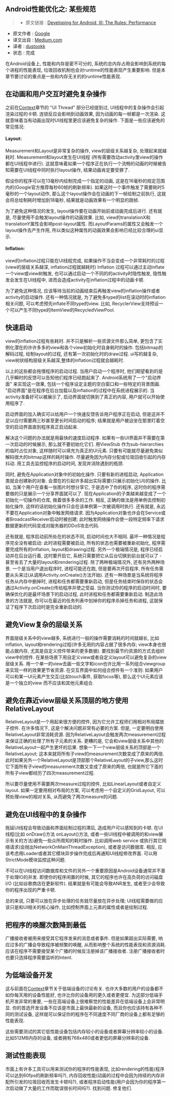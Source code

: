 ﻿Android性能优化之: 某些规范
---

> * 原文链接 : [Developing for Android, III: The Rules: Performance](https://medium.com/google-developers/developing-for-android-iii-2efc140167fd)
* 原文作者 : [Google](https://medium.com/google-developers)
* 译文出自 :  [Medium.com](https://medium.com)
* 译者 : [dustookk](https://github.com/dustookk)
* 状态 : 完成

在Android设备上, 性能和内存是密不可分的, 系统的总内存占用会影响到系统的每个进程的性能表现, 垃圾回收机制也会对runtime的性能表现产生重要影响. 但是本章节要讨论的重点是一些和内存无关的的runtime性能表现.

## 在动画和用户交互时避免复杂操作

之前在[Context](https://medium.com/google-developers/developing-for-android-i-understanding-the-mobile-context-fd2351b131f8)章节的 "UI Thread" 部分已经提到过, UI线程中的复杂操作会引起渲染过程的卡顿. 连锁反应会影响到动画效果, 因为动画的每一帧都是一次渲染. 这就意味着当有动画出现时UI线程里更应该避免复杂的操作. 下面是一些应该避免的常见情况:

#### Layout:
Measurement和Layout是非常复杂的操作, view的层级关系越复杂, 处理起来就越耗时. Measurement和layout发生在UI线程 (所有需要改动activity里view的操作都在UI线程中进行). 这就意味着如果一个程序正在执行一个流畅的动画的时候被告知需要在UI线程中同时执行layout操作, 结果动画肯定要受罪了.

假设你的程序可以在13毫秒内绘制完成一个指定的动画, 这是在16毫秒的规定范围内的(Google官方推荐每秒60帧的刷新频率). 如果这时一个事件触发了需要耗时5毫秒的一个layout动作, 那么这个layout操作会在动画的下一帧绘制之前执行, 这就会将总绘制耗时增加到18毫秒, 结果就是动画效果有一个明显的跳帧.


为了避免这种情况的发生, layout操作要在动画开始前或动画完成后进行.  还有就是, 尽量使用不会触发layout操作的动画效果. 比如, view的translationX和translationY属性会影响post-layout属性. 而LayoutParams的属性又会触发一个layout操作去产生作用, 所以类似这种属性的动画效果会影响已经比较合理的ui显示.

#### Inflation:

view的inflation过程只能在UI线程完成, 如果操作不当会变成一个非常耗时的过程 (view的层级关系越深, inflation过程就越耗时) Inflation 过程可以通过主动inflate一个view或view树触发, 也可以通过启动一个不同的的activity时隐性触发, 隐性触发会发生在UI线程中, 进而会造成activity在inflation过程中的动画卡顿.

为了避免这种情况, 应该等待当前的动画结束后再触发view的inflation操作或者activity的启动操作. 还有一种情况就是, 为了避免多type的list在滚动时的inflation相关问题, 可以考虑预先inflate不同type的view. 比如, RecyclerView支持预设一个可以产生不同type的ItemView的RecycledViewPool.

## 快速启动

view的inflation过程有些耗时. 并不只是解析一些资源文件那么简单, 更包含了实例化潜在的许许多多的view和各个view初始化时自身耗时的操作. 包括bitmap的解码过程, 绘制layout的过程, 还有第一次初始化时的draw过程. ui写的越复杂, view树状结构层级关系越深,整体的inflation过程就会越耗时.

以上的这些都会拖慢程序的启动过程. 当用户启动一个程序时, 他们期望看到的是几乎瞬时的反馈可以告知他们程序已经跑起来了. Android系统用了一个"启动界面" 来实现这一效果, 包括一个程序设定主题的空白窗口和一些特定的背景图画. "启动界面"是在程序在后台加载以及inflation的过程中在系统进程展示的. 当activity准备好可以被展示了, 启动界面就切换到了真正的内容, 用户就可以开始使用程序了.

启动界面的加入确实可以给用户一个快速反馈告诉用户程序正在启动, 但是这并不足以应付需要两三秒甚至更长时间启动的程序; 结果就是用户被迫坐在那里盯着空空的启动界面直到程序真正启动起来.

解决这个问题的办法就是用最快的速度启动程序. 如果有一些UI界面并不需要在第一次启动的时候展示, 那么就不要初始化它们. 用ViewStub 作为sub-hierarchies的临时占位对象, 这样随时可以填充为真正的UI元素. 只要有可能就尽量避免类似解码很大的bitmap这样的耗时操作. 尽量避免因为内存分配或垃圾回收引起的内存抖动. 用工具去监控程序的启动时间, 发现并消除遇到的瓶颈.

同时, 避免在Application对象中的初始化操作. 只要有新的进程启动, Application类就会创建新的对象. 会潜在的引起许多超出实际需要(只展示初始化UI)的操作. 比如, 当某个用户在查看一张图片时想分享它, 于是选中了你的程序, 这时你的程序需要做的只是展示一个分享界面就可以了.  现在Application的子类越来越变成了一个初始化一切操作的仓库, 做着很多多余的工作. 相反, 正确的做法是用单例去控制初始化操作, 这样的话初始化操作只会在该单例第一次被调用时执行. 还有就是, 永远不要在Application对象中触发网络请求. 因为Application对象也许会在Service或者BroadcastReceiver启动时被创建; 此时触发网络操作会使一段特定频率下请求数据更新的代码变成对服务器的DDoS攻击代码.

还有就是, 程序启动前所处在的状态不同, 启动时间也大不相同. 最坏一种情况是程序完全没有被启动: 此时进程需要被启动, 所有的状态也需要被重新初始化, 程序需要完成所有的inflation, layout和drawing过程. 另外一个极端情况是, 程序已经启动并在后台运行着, 这时要开启它, 系统只需要把它从后台切换到前台就可以了 - 甚至省去了大量的layout和rendering过程. 除了两种极端情况外, 还有另外两种场景. 一个是当用户退出程序时, 进程可能还在跑, 但是要再次开启程序, 所有任务需要从头来过(从调用Activity.onCreate()方法开始). 还有一种场景是当系统将程序任务从内存中删掉时, 进程和任务都需要重新启动, 但是任务结束时保存的状态会通过Activity.onCreate()传给程序并使之受益. 当你测试你的程序的启动时间时, 要确保优化的是最坏场景下的启动过程, 此时进程和任务都需要重新启动. 制造此场景的方法就是, 你可以在最近的任务列表中划掉你的程序杀掉任务和进程, 这就保证了程序下次启动时是完全重新启动的.

## 避免View复杂的层级关系

界面层级关系中的view越多, 系统进行一般的操作需要消耗的时间就越长, 比如inflation, layout和rendering过程(许多无用的内容占据了很多内存; view本身也很能占据内存, 尤其是自定义控件带来的更多数据). 要找到最节约资源的方式去组织view中的控件. 在某些场景下用自定义view或者自定义layout可以避免复杂的view层级关系. 用一个单一的view去画一些文字和icon也许比用一系列组合viewgroup来实现一样的效果更节省资源.  在交互界面中如何组合控件有一个准则: 如果用户可以和某一UI元素产生交互(比如touch事件, 获取focus等), 那么这个UI元素应该是一个独立的view 而不应该和其他元素组合.

## 避免在靠近view层级关系顶层的地方使用RelativeLayout

RelativeLayout是一个用起来很方便的控件, 因为它允许工程师们用相对布局摆放子控件. 在许多情况下, 这是个解决问题非常有必要的方案. 但是, 一定要明白使用RelativeLayout非常消耗资源. 因为RelativeLayout会触发两次measurement过程来保证正确的处理了所有子元素的关系. 更糟的是, 它会和view层级关系中其他的RelativeLayout一起产生更坏的后果. 想象一下一个view层级关系的顶部是一个RelativeLayout; 这本来就将所有子view的measurement次数变成了原来的两倍. 此时如果另外一个RelativeLayout是顶部那个RelativeLayout的子view,那么这时它下面所有子view的measurement次数又变成了原来的两倍, 也就是所它下面的所有子view都经历了四次measurement过程.

所以要尽量使用不需要两次measure过程的控件, 比如LinearLayout或者自定义layout. 如果一定要用相对布局的方案, 可以考虑用一个自定义的GridLayout, 可以预处理view的相对关系, 从而避免了两次measure的问题.

## 避免在UI线程中的复杂操作

拖延UI线程会导致动画和界面绘制过程的滞后, 造成用户可以感知到的卡顿. 在UI线程(比如 onDraw()方法 onLayout()方法, 或者一些UI线程中被调用的和view展示有关的方法)避免一些众所周知的耗时操作. 比如调用web service 或执行其它网络请求(会抛出NetworkOnMainThreadException), 或者是访问数据库. 相反, 应该考虑用Loader或者其它模块异步操作完成后再通知UI线程修改界面. 可以用StrictMode模块监控这种问题.

不可以在UI线程访问数据库和文件的另外一个重要原因是Android设备通常并不善于处理IO的并发. 即使你的程序闲置的时候, 其它的程序也许在高负荷的访问磁盘I/O (比如谷歌商店在更新软件). 结果就是有可能会导致ANR发生, 或者至少会导致你的程序出现的严重卡顿.

总的来说, 只要可以放在异步处理的任务就尽量放在异步处理; UI线程需要做的应该只是和UI相关的核心操作, 比如控制界面上元素的属性或者是绘制过程.

## 把程序的唤醒次数降到最低

广播接收者被用来接受其它程序发来的消息或者事件. 但是如果超出实际需要, 响应过多的广播会导致程序被频繁的唤醒, 从而影响整个系统的性能表现和资源消耗. 应该在程序不需要接受某个广播的时候反注册掉该广播接收者. 注册广播接收者时也要只选择程序需要监听的Intent.

## 为低端设备开发

这与前面在[Context](https://medium.com/google-developers/developing-for-android-i-understanding-the-mobile-context-fd2351b131f8)章节关于低端设备的讨论有关.  也许大多数的用户的设备都不如你每天用的设备性能好, 也许比你的设备用的更久或者更便宜. 为这部分低端手机开发非常的重要, 一些在高端设备上很难察觉的性能差异在低端设备上会非常明显. 你的首选开发设备不应该是市面上最快最新的设备, 而且你也应该持有各种不同的测试设备, 这样就可以保证你的程序在不同速度不同厂商的设备上都有足够的性能表现.

这些需要测试的其它低性能设备包括内存较小的设备或者屏幕分辨率较小的设备. 比如512MB内存的设备, 或者拥有768x480或者更低的屏幕分辨率的设备.

## 测试性能表现

市面上有许多工具可以用来测试你的程序的性能表现, 比如rendering的性能(程序可以达到60fps的刷新频率吗?), 内存回收性能(动画的过程中会因为持续的内存非配所引发的垃圾回收而发生卡顿吗?), 或者程序启动性能(用户会因为你的程序第一次启动做了大量的工作而耽误很长时间吗?). 找到问题. 修复他们.
